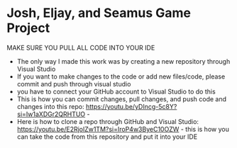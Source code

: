 # Josh, Eljay, and Seamus Game Project

MAKE SURE YOU PULL ALL CODE INTO YOUR IDE

- The only way I made this work was by creating a new repository through Visual Studio
- If you want to make changes to the code or add new files/code, please commit and push through visual studio
- you have to connect your GitHub account to Visual Studio to do this
- This is how you can commit changes, pull changes, and push code and changes into this repo: https://youtu.be/yDIncg-5c8Y?si=Iw1aXDGr2QRHTUO      - 
- Here is how to clone a repo through GitHub and Visual Studio: https://youtu.be/E2RjolZw1TM?si=IroP4w3ByeC10OZW
          - this is how you can take the code from this repository and put it into your IDE

